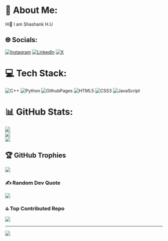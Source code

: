 # 💫 About Me:
Hi👋 I am Shashank H.U


## 🌐 Socials:
[![Instagram](https://img.shields.io/badge/Instagram-%23E4405F.svg?logo=Instagram&logoColor=white)](https://instagram.com/artistic._shashank) [![LinkedIn](https://img.shields.io/badge/LinkedIn-%230077B5.svg?logo=linkedin&logoColor=white)](https://linkedin.com/in/Shashank-hu) [![X](https://img.shields.io/badge/X-black.svg?logo=X&logoColor=white)](https://x.com/shashank_2K06 ) 

# 💻 Tech Stack:
![C++](https://img.shields.io/badge/c++-%2300599C.svg?style=for-the-badge&logo=c%2B%2B&logoColor=white) ![Python](https://img.shields.io/badge/python-3670A0?style=for-the-badge&logo=python&logoColor=ffdd54) ![GithubPages](https://img.shields.io/badge/github%20pages-121013?style=for-the-badge&logo=github&logoColor=white) ![HTML5](https://img.shields.io/badge/html5-%23E34F26.svg?style=for-the-badge&logo=html5&logoColor=white) ![CSS3](https://img.shields.io/badge/css3-%231572B6.svg?style=for-the-badge&logo=css3&logoColor=white) ![JavaScript](https://img.shields.io/badge/javascript-%23323330.svg?style=for-the-badge&logo=javascript&logoColor=%23F7DF1E)
# 📊 GitHub Stats:
![](https://github-readme-stats.vercel.app/api?username=Shashankhu-2024&theme=blue-green&hide_border=true&include_all_commits=true&count_private=true)<br/>
![](https://github-readme-streak-stats.herokuapp.com/?user=Shashankhu-2024&theme=blue-green&hide_border=true)<br/>
![](https://github-readme-stats.vercel.app/api/top-langs/?username=Shashankhu-2024&theme=blue-green&hide_border=true&include_all_commits=true&count_private=true&layout=compact)

## 🏆 GitHub Trophies
![](https://github-profile-trophy.vercel.app/?username=Shashankhu-2024&theme=radical&no-frame=true&no-bg=false&margin-w=4)

### ✍️ Random Dev Quote
![](https://quotes-github-readme.vercel.app/api?type=horizontal&theme=radical)

### 🔝 Top Contributed Repo
![](https://github-contributor-stats.vercel.app/api?username=Shashankhu-2024&limit=5&theme=dark&combine_all_yearly_contributions=true)

---
[![](https://visitcount.itsvg.in/api?id=Shashankhu-2024&icon=0&color=11)](https://visitcount.itsvg.in)

<!-- Proudly created with GPRM ( https://gprm.itsvg.in ) -->